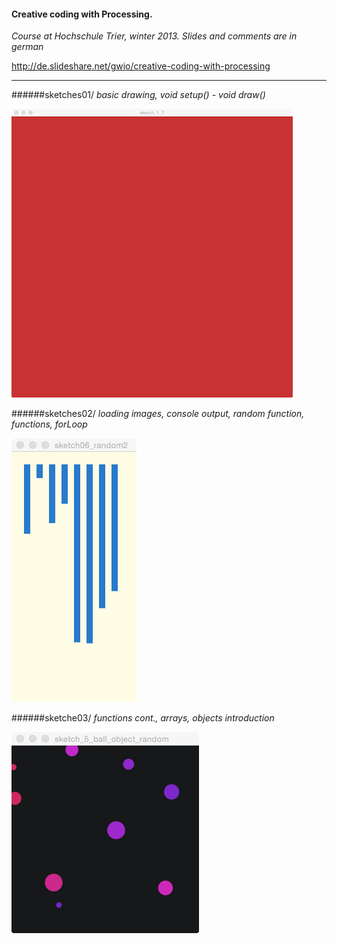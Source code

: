 #### Creative coding with Processing. 

_Course at Hochschule Trier, winter 2013. Slides and comments are in german_

http://de.slideshare.net/gwio/creative-coding-with-processing

---


######sketches01/
_basic drawing, void setup() - void draw()_


![](https://raw.githubusercontent.com/gwio/ccProcessingTrierWinter2013/master/sketches_01/a.jpg)

######sketches02/
_loading images, console output, random function, functions, forLoop_

![](https://raw.githubusercontent.com/gwio/ccProcessingTrierWinter2013/master/sketches_02/b.jpg)

######sketche03/
_functions cont., arrays, objects introduction_

![](https://raw.githubusercontent.com/gwio/ccProcessingTrierWinter2013/master/sketches_03/c.jpg)


